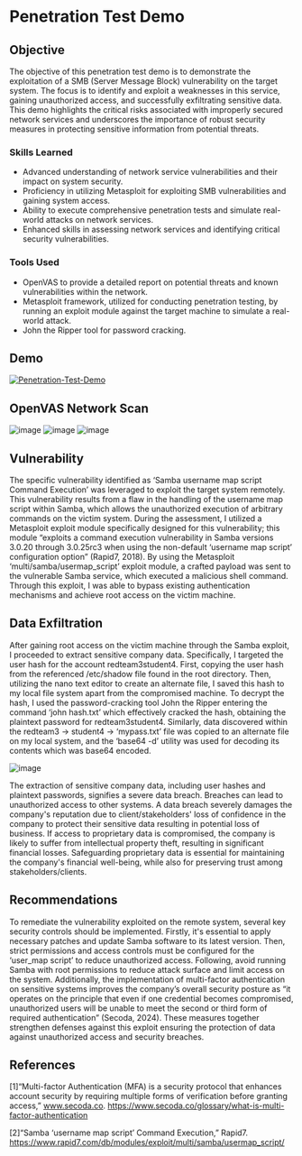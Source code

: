 # Penetration Test Demo

## Objective

The objective of this penetration test demo is to demonstrate the exploitation of a SMB (Server Message Block) vulnerability on the target system. The focus is to identify and exploit a weaknesses in this service, gaining unauthorized access, and successfully exfiltrating sensitive data. This demo highlights the critical risks associated with improperly secured network services and underscores the importance of robust security measures in protecting sensitive information from potential threats.

### Skills Learned

- Advanced understanding of network service vulnerabilities and their impact on system security.
- Proficiency in utilizing Metasploit for exploiting SMB vulnerabilities and gaining system access.
- Ability to execute comprehensive penetration tests and simulate real-world attacks on network services.
- Enhanced skills in assessing network services and identifying critical security vulnerabilities.

### Tools Used

- OpenVAS to provide a detailed report on potential threats and known vulnerabilities within the network.
- Metasploit framework, utilized for conducting penetration testing, by running an exploit module against the target machine to simulate a real-world attack.
- John the Ripper tool for password cracking.

## Demo

[![Penetration-Test-Demo](https://img.youtube.com/vi/5xt5gEPTnqA/maxresdefault.jpg)](https://www.youtube.com/watch?v=5xt5gEPTnqA&t=19s)



## OpenVAS Network Scan
![image](https://github.com/user-attachments/assets/59616d05-ff49-4b3d-8bc8-0ce9ccb57276)
![image](https://github.com/user-attachments/assets/88e27d05-f4c4-4ca7-a681-eb4ee06397e6)
![image](https://github.com/user-attachments/assets/40b0ad0b-c2d2-4873-86cf-4d57ee119925)

## Vulnerability

The specific vulnerability identified as ‘Samba username map script Command Execution’ was leveraged to exploit the target system remotely. This vulnerability results from a flaw in the handling of the username map script within Samba, which allows the unauthorized execution of arbitrary commands on the victim system. During the assessment, I utilized a Metasploit exploit module specifically designed for this vulnerability; this module “exploits a command execution vulnerability in Samba versions 3.0.20 through 3.0.25rc3 when using the non-default ‘username map script’ configuration option” (Rapid7, 2018). By using the Metasploit ‘multi/samba/usermap_script’ exploit module, a crafted payload was sent to the vulnerable Samba service, which executed a malicious shell command. Through this exploit, I was able to bypass existing authentication mechanisms and achieve root access on the victim machine.


## Data Exfiltration 

After gaining root access on the victim machine through the Samba exploit, I proceeded to extract sensitive company data. Specifically, I targeted the user hash for the account redteam3student4. First, copying the user hash from the referenced /etc/shadow file found in the root directory. Then, utilizing the nano text editor to create an alternate file, I saved this hash to my local file system apart from the compromised machine. To decrypt the hash, I used the password-cracking tool John the Ripper entering the command ‘john hash.txt’ which effectively cracked the hash, obtaining the plaintext password for redteam3student4. Similarly, data discovered within the redteam3 -> student4 -> ‘mypass.txt’ file was copied to an alternate file on my local system, and the ‘base64 -d’ utility was used for decoding its contents which was base64 encoded.

![image](https://github.com/user-attachments/assets/d503ba1e-8bd7-4d66-8fc4-4d9104e9aba4)

The extraction of sensitive company data, including user hashes and plaintext passwords, signifies a severe data breach. Breaches can lead to unauthorized access to other systems. A data breach severely damages the company's reputation due to client/stakeholders' loss of confidence in the company to protect their sensitive data resulting in potential loss of business. If access to proprietary data is compromised, the company is likely to suffer from intellectual property theft, resulting in significant financial losses. Safeguarding proprietary data is essential for maintaining the company's financial well-being, while also for preserving trust among stakeholders/clients.

## Recommendations

To remediate the vulnerability exploited on the remote system, several key security controls should be implemented. Firstly, it's essential to apply necessary patches and update Samba software to its latest version. Then, strict permissions and access controls must be configured for the ‘user_map script’ to reduce unauthorized access. Following, avoid running Samba with root permissions to reduce attack surface and limit access on the system. Additionally, the implementation of multi-factor authentication on sensitive systems improves the company’s overall security posture as “it operates on the principle that even if one credential becomes compromised, unauthorized users will be unable to meet the second or third form of required authentication” (Secoda, 2024). These measures together strengthen defenses against this exploit ensuring the protection of data against unauthorized access and security breaches.

## References

[1]“Multi-factor Authentication (MFA) is a security protocol that enhances account security by requiring multiple forms of verification before granting access,” www.secoda.co. https://www.secoda.co/glossary/what-is-multi-factor-authentication

[2]“Samba ‘username map script’ Command Execution,” Rapid7. https://www.rapid7.com/db/modules/exploit/multi/samba/usermap_script/
